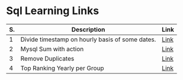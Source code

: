 # Sql Learning Links

|S.|Description|Link|
|-|-|-|
|1|Divide timestamp on hourly basis of some dates.|[Link](http://sqlfiddle.com/#!9/ea89d9/16)|
|2|Mysql Sum with action|[Link](http://sqlfiddle.com/#!9/89227c/1)|
|3|Remove Duplicates|[Link](https://stackoverflow.com/questions/18932/how-can-i-remove-duplicate-rows/41377822#41377822)|
|4|Top Ranking Yearly per Group|[Link](https://stackoverflow.com/questions/2129693/using-limit-within-group-by-to-get-n-results-per-group/15585351#15585351)|

